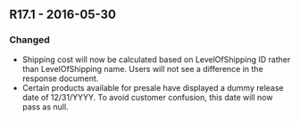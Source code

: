 ## R17.1 - 2016-05-30
### Changed
- Shipping cost will now be calculated based on LevelOfShipping ID rather than LevelOfShipping name. Users will not see a difference in the response document.
- Certain products available for presale have displayed a dummy release date of 12/31/YYYY. To avoid customer confusion, this date will now pass as null.
